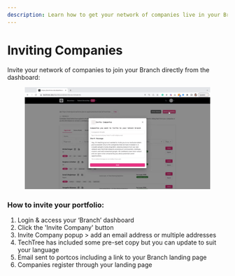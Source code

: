 ```yaml
---
description: Learn how to get your network of companies live in your Branch
---
```


# Inviting Companies

Invite your network of companies to join your Branch directly from the dashboard:

<figure><img src="../../.gitbook/assets/Inviting Companies.gif" alt=""><figcaption></figcaption></figure>

### How to invite your portfolio:

1. Login & access your ‘Branch’ dashboard
2. Click the 'Invite Company' button&#x20;
3. Invite Company popup > add an email address or multiple addresses&#x20;
4. TechTree has included some pre-set copy but you can update to suit your language
5. Email sent to portcos including a link to your Branch landing page
6. Companies register through your landing page

